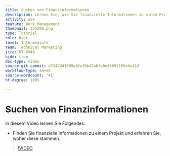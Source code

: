 ```yaml
---
title: Suchen von Finanzinformationen
description: Lernen Sie, wie Sie finanzielle Informationen zu einem Projekt finden und erkennen können, woher sie stammen.
activity: use
feature: Work Management
thumbnail: 335208.png
type: Tutorial
role: User
level: Intermediate
team: Technical Marketing
jira: KT-8948
hide: true
doc-type: video
source-git-commit: d7347d41099e0faf6b47a6fe0e58091105e4e41d
workflow-type: tm+mt
source-wordcount: '41'
ht-degree: 100%

---
```


# Suchen von Finanzinformationen

In diesem Video lernen Sie Folgendes:

* Finden Sie finanzielle Informationen zu einem Projekt und erfahren Sie, woher diese stammen.

>[!VIDEO](https://video.tv.adobe.com/v/335208/?quality=12&learn=on)
